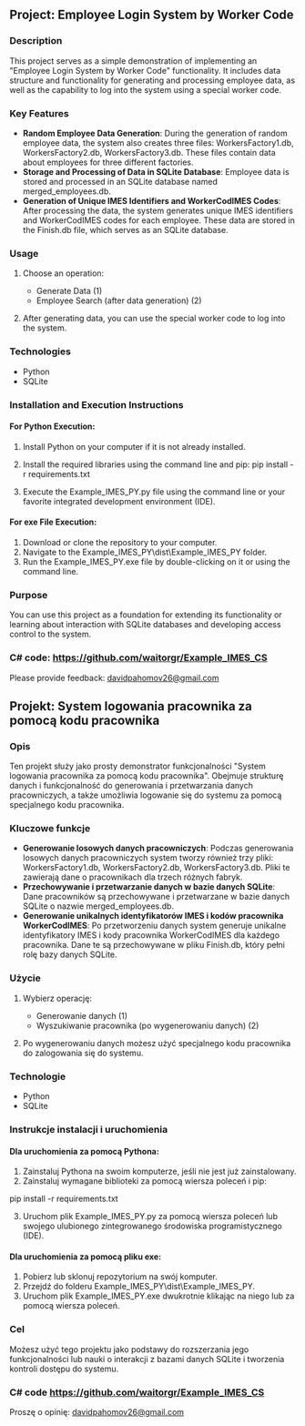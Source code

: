 ## Project: Employee Login System by Worker Code

### Description

This project serves as a simple demonstration of implementing an "Employee Login System by Worker Code" functionality. It includes data structure and functionality for generating and processing employee data, as well as the capability to log into the system using a special worker code.

### Key Features

- **Random Employee Data Generation**: During the generation of random employee data, the system also creates three files: WorkersFactory1.db, WorkersFactory2.db, WorkersFactory3.db. These files contain data about employees for three different factories.
- **Storage and Processing of Data in SQLite Database**: Employee data is stored and processed in an SQLite database named merged_employees.db.
- **Generation of Unique IMES Identifiers and WorkerCodIMES Codes**: After processing the data, the system generates unique IMES identifiers and WorkerCodIMES codes for each employee. These data are stored in the Finish.db file, which serves as an SQLite database.

### Usage

1. Choose an operation:
   - Generate Data (1)
   - Employee Search (after data generation) (2)

2. After generating data, you can use the special worker code to log into the system.

### Technologies

- Python
- SQLite

### Installation and Execution Instructions

#### For Python Execution:

1. Install Python on your computer if it is not already installed.
2. Install the required libraries using the command line and pip:
 pip install -r requirements.txt

3. Execute the Example_IMES_PY.py file using the command line or your favorite integrated development environment (IDE).

#### For exe File Execution:

1. Download or clone the repository to your computer.
2. Navigate to the Example_IMES_PY\dist\Example_IMES_PY folder.
3. Run the Example_IMES_PY.exe file by double-clicking on it or using the command line.

### Purpose

You can use this project as a foundation for extending its functionality or learning about interaction with SQLite databases and developing access control to the system.

### C# code: https://github.com/waitorgr/Example_IMES_CS

Please provide feedback: davidpahomov26@gmail.com

## Projekt: System logowania pracownika za pomocą kodu pracownika

### Opis

Ten projekt służy jako prosty demonstrator funkcjonalności "System logowania pracownika za pomocą kodu pracownika". Obejmuje strukturę danych i funkcjonalność do generowania i przetwarzania danych pracowniczych, a także umożliwia logowanie się do systemu za pomocą specjalnego kodu pracownika.

### Kluczowe funkcje

- **Generowanie losowych danych pracowniczych**: Podczas generowania losowych danych pracowniczych system tworzy również trzy pliki: WorkersFactory1.db, WorkersFactory2.db, WorkersFactory3.db. Pliki te zawierają dane o pracownikach dla trzech różnych fabryk.
- **Przechowywanie i przetwarzanie danych w bazie danych SQLite**: Dane pracowników są przechowywane i przetwarzane w bazie danych SQLite o nazwie merged_employees.db.
- **Generowanie unikalnych identyfikatorów IMES i kodów pracownika WorkerCodIMES**: Po przetworzeniu danych system generuje unikalne identyfikatory IMES i kody pracownika WorkerCodIMES dla każdego pracownika. Dane te są przechowywane w pliku Finish.db, który pełni rolę bazy danych SQLite.


### Użycie

1. Wybierz operację:
   - Generowanie danych (1)
   - Wyszukiwanie pracownika (po wygenerowaniu danych) (2)

2. Po wygenerowaniu danych możesz użyć specjalnego kodu pracownika do zalogowania się do systemu.

### Technologie

- Python
- SQLite

### Instrukcje instalacji i uruchomienia

#### Dla uruchomienia za pomocą Pythona:

1. Zainstaluj Pythona na swoim komputerze, jeśli nie jest już zainstalowany.
2. Zainstaluj wymagane biblioteki za pomocą wiersza poleceń i pip:

pip install -r requirements.txt

3. Uruchom plik Example_IMES_PY.py za pomocą wiersza poleceń lub swojego ulubionego zintegrowanego środowiska programistycznego (IDE).

#### Dla uruchomienia za pomocą pliku exe:

1. Pobierz lub sklonuj repozytorium na swój komputer.
2. Przejdź do folderu Example_IMES_PY\dist\Example_IMES_PY.
3. Uruchom plik Example_IMES_PY.exe dwukrotnie klikając na niego lub za pomocą wiersza poleceń.

### Cel

Możesz użyć tego projektu jako podstawy do rozszerzania jego funkcjonalności lub nauki o interakcji z bazami danych SQLite i tworzenia kontroli dostępu do systemu.

 ### C# code https://github.com/waitorgr/Example_IMES_CS

 Proszę o opinię: davidpahomov26@gmail.com
